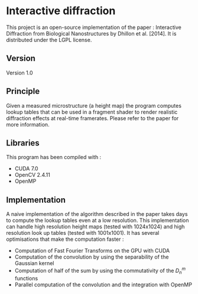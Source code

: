 # Interactive diffraction
This project is an open-source implementation of the paper : Interactive Diffraction from Biological Nanostructures by Dhillon et al. [2014].
It is distributed under the LGPL license.

## Version

Version 1.0

## Principle
 
Given a measured microstructure (a height map) the program computes lookup tables that can be used in a fragment shader to render realistic diffraction effects at real-time framerates. Please refer to the paper for more information.

## Libraries

This program has been compiled with : 

* CUDA 7.0
* OpenCV 2.4.11
* OpenMP

## Implementation

A naive implementation of the algorithm described in the paper takes days to compute the lookup tables even at a low resolution.
This implementation can handle high resolution height maps (tested with 1024x1024) and high resolution look up tables (tested with 1001x1001).
It has several optimisations that make the computation faster :

* Computation of Fast Fourier Transforms on the GPU with CUDA
* Computation of the convolution by using the separability of the Gaussian kernel
* Computation of half of the sum by using the commutativity of the $D_{n}^{m}$ functions
* Parallel computation of the convolution and the integration with OpenMP
